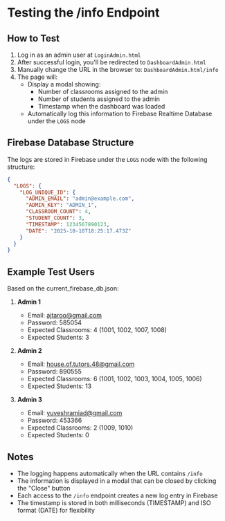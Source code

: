 # Testing the /info Endpoint

## How to Test

1. Log in as an admin user at `LoginAdmin.html`
2. After successful login, you'll be redirected to `DashboardAdmin.html`
3. Manually change the URL in the browser to: `DashboardAdmin.html/info`
4. The page will:
   - Display a modal showing:
     - Number of classrooms assigned to the admin
     - Number of students assigned to the admin
     - Timestamp when the dashboard was loaded
   - Automatically log this information to Firebase Realtime Database under the `LOGS` node

## Firebase Database Structure

The logs are stored in Firebase under the `LOGS` node with the following structure:

```json
{
  "LOGS": {
    "LOG_UNIQUE_ID": {
      "ADMIN_EMAIL": "admin@example.com",
      "ADMIN_KEY": "ADMIN_1",
      "CLASSROOM_COUNT": 4,
      "STUDENT_COUNT": 3,
      "TIMESTAMP": 1234567890123,
      "DATE": "2025-10-10T18:25:17.473Z"
    }
  }
}
```

## Example Test Users

Based on the current_firebase_db.json:

1. **Admin 1**
   - Email: ajtaroo@gmail.com
   - Password: 585054
   - Expected Classrooms: 4 (1001, 1002, 1007, 1008)
   - Expected Students: 3

2. **Admin 2**
   - Email: house.of.tutors.48@gmail.com
   - Password: 890555
   - Expected Classrooms: 6 (1001, 1002, 1003, 1004, 1005, 1006)
   - Expected Students: 13

3. **Admin 3**
   - Email: yuveshramiad@gmail.com
   - Password: 453366
   - Expected Classrooms: 2 (1009, 1010)
   - Expected Students: 0

## Notes

- The logging happens automatically when the URL contains `/info`
- The information is displayed in a modal that can be closed by clicking the "Close" button
- Each access to the `/info` endpoint creates a new log entry in Firebase
- The timestamp is stored in both milliseconds (TIMESTAMP) and ISO format (DATE) for flexibility
